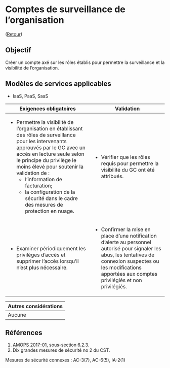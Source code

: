 # Comptes de surveillance de l’organisation

([Retour](../README.md))

## Objectif

Créer un compte axé sur les rôles établis pour permettre la surveillance et la visibilité de l’organisation.

## Modèles de services applicables

- IaaS, PaaS, SaaS

| Exigences obligatoires                                                                                                                                                                                                                                                                                                                                                                                | Validation                                                                                                                                                                                                                              |
| ----------------------------------------------------------------------------------------------------------------------------------------------------------------------------------------------------------------------------------------------------------------------------------------------------------------------------------------------------------------------------------------------------- | --------------------------------------------------------------------------------------------------------------------------------------------------------------------------------------------------------------------------------------- |
| <ul><li>Permettre la visibilité de l’organisation en établissant des rôles de surveillance pour les intervenants approuvés par le GC avec un accès en lecture seule selon le principe du privilège le moins élevé pour soutenir la validation de :<ul><li>l’information de facturation;</li><li>la configuration de la sécurité dans le cadre des mesures de protection en nuage.</li></ul></li></ul> | <ul><li>Vérifier que les rôles requis pour permettre la visibilité du GC ont été attribués. </li></ul>                                                                                                                                  |
| <ul><li>Examiner périodiquement les privilèges d’accès et supprimer l’accès lorsqu’il n’est plus nécessaire.</li></ul>                                                                                                                                                                                                                                                                                | <ul><li>Confirmer la mise en place d’une notification d’alerte au personnel autorisé pour signaler les abus, les tentatives de connexion suspectes ou les modifications apportées aux comptes privilégiés et non privilégiés.</li></ul> |

| Autres considérations |
| --------------------- |
| Aucune                |

## Références

1. [AMOPS 2017-01](https://www.canada.ca/en/treasury-board-secretariat/services/access-information-privacy/security-identity-management/direction-secure-use-commercial-cloud-services-spin.html), sous-section 6.2.3.
2. Dix grandes mesures de sécurité no 2 du CST.

Mesures de sécurité connexes : AC-3(7), AC-6(5), IA-2(1)
